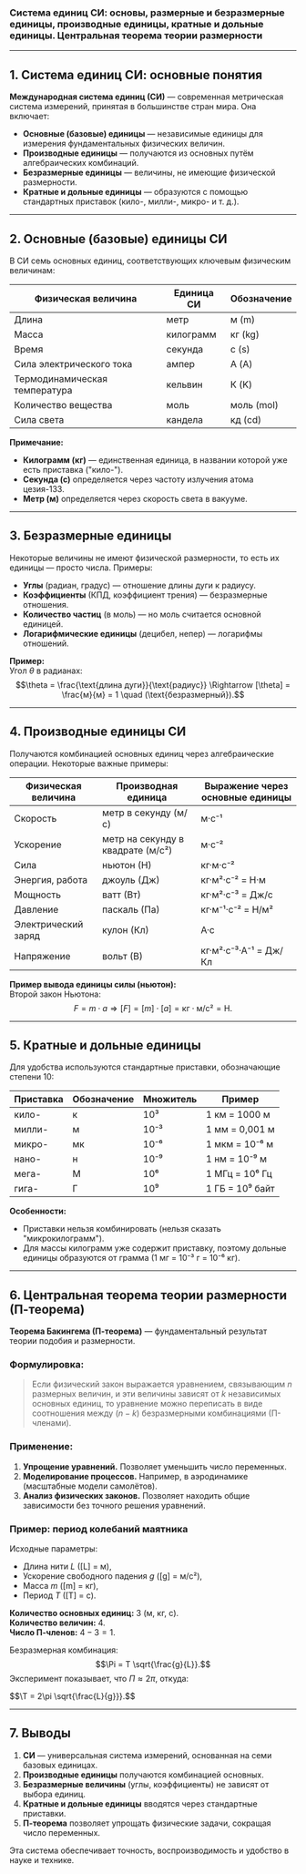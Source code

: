 ### **Система единиц СИ: основы, размерные и безразмерные единицы, производные единицы, кратные и дольные единицы. Центральная теорема теории размерности**

---

## **1. Система единиц СИ: основные понятия**
**Международная система единиц (СИ)** — современная метрическая система измерений, принятая в большинстве стран мира. Она включает:
- **Основные (базовые) единицы** — независимые единицы для измерения фундаментальных физических величин.
- **Производные единицы** — получаются из основных путём алгебраических комбинаций.
- **Безразмерные единицы** — величины, не имеющие физической размерности.
- **Кратные и дольные единицы** — образуются с помощью стандартных приставок (кило-, милли-, микро- и т. д.).

---

## **2. Основные (базовые) единицы СИ**
В СИ семь основных единиц, соответствующих ключевым физическим величинам:

| **Физическая величина** | **Единица СИ** | **Обозначение** |
|-------------------------|----------------|-----------------|
| Длина                   | метр           | м (m)           |
| Масса                   | килограмм      | кг (kg)         |
| Время                   | секунда        | с (s)           |
| Сила электрического тока| ампер          | А (A)           |
| Термодинамическая температура | кельвин  | К (K)           |
| Количество вещества     | моль           | моль (mol)      |
| Сила света              | кандела        | кд (cd)         |

**Примечание:**  
- **Килограмм (кг)** — единственная единица, в названии которой уже есть приставка ("кило-").
- **Секунда (с)** определяется через частоту излучения атома цезия-133.
- **Метр (м)** определяется через скорость света в вакууме.

---

## **3. Безразмерные единицы**
Некоторые величины не имеют физической размерности, то есть их единицы — просто числа. Примеры:
- **Углы** (радиан, градус) — отношение длины дуги к радиусу.
- **Коэффициенты** (КПД, коэффициент трения) — безразмерные отношения.
- **Количество частиц** (в моль) — но моль считается основной единицей.
- **Логарифмические единицы** (децибел, непер) — логарифмы отношений.

**Пример:**  
Угол $\theta$ в радианах:  
$$\theta = \frac{\text{длина дуги}}{\text{радиус}} \Rightarrow [\theta] = \frac{м}{м} = 1 \quad (\text{безразмерный}).$$

---

## **4. Производные единицы СИ**
Получаются комбинацией основных единиц через алгебраические операции. Некоторые важные примеры:

| **Физическая величина**  | **Производная единица** | **Выражение через основные единицы** |
|--------------------------|-------------------------|--------------------------------------|
| Скорость                 | метр в секунду (м/с)    | м·с⁻¹                                |
| Ускорение                | метр на секунду в квадрате (м/с²) | м·с⁻²                |
| Сила                     | ньютон (Н)              | кг·м·с⁻²                             |
| Энергия, работа          | джоуль (Дж)             | кг·м²·с⁻² = Н·м                      |
| Мощность                 | ватт (Вт)               | кг·м²·с⁻³ = Дж/с                     |
| Давление                 | паскаль (Па)            | кг·м⁻¹·с⁻² = Н/м²                    |
| Электрический заряд      | кулон (Кл)              | А·с                                  |
| Напряжение               | вольт (В)               | кг·м²·с⁻³·А⁻¹ = Дж/Кл                |

**Пример вывода единицы силы (ньютон):**  
Второй закон Ньютона:  
$$F = m \cdot a \Rightarrow [F] = [m] \cdot [a] = \text{кг} \cdot \text{м/с²} = \text{Н}.$$

---

## **5. Кратные и дольные единицы**
Для удобства используются стандартные приставки, обозначающие степени 10:

| **Приставка** | **Обозначение** | **Множитель** | **Пример**          |
|---------------|-----------------|---------------|---------------------|
| кило-         | к               | 10³           | 1 км = 1000 м       |
| милли-        | м               | 10⁻³          | 1 мм = 0,001 м      |
| микро-        | мк              | 10⁻⁶          | 1 мкм = 10⁻⁶ м      |
| нано-         | н               | 10⁻⁹          | 1 нм = 10⁻⁹ м       |
| мега-         | М               | 10⁶           | 1 МГц = 10⁶ Гц      |
| гига-         | Г               | 10⁹           | 1 ГБ = 10⁹ байт     |

**Особенности:**
- Приставки нельзя комбинировать (нельзя сказать "микрокилограмм").
- Для массы килограмм уже содержит приставку, поэтому дольные единицы образуются от грамма (1 мг = 10⁻³ г = 10⁻⁶ кг).

---

## **6. Центральная теорема теории размерности (П-теорема)**
**Теорема Бакингема (П-теорема)** — фундаментальный результат теории подобия и размерности.  

### **Формулировка:**
> Если физический закон выражается уравнением, связывающим $n$ размерных величин, и эти величины зависят от $k$ независимых основных единиц, то уравнение можно переписать в виде соотношения между $(n - k)$ безразмерными комбинациями (П-членами).

### **Применение:**
1. **Упрощение уравнений.** Позволяет уменьшить число переменных.
2. **Моделирование процессов.** Например, в аэродинамике (масштабные модели самолётов).
3. **Анализ физических законов.** Позволяет находить общие зависимости без точного решения уравнений.

### **Пример: период колебаний маятника**
Исходные параметры:
- Длина нити $L$ ([L] = м),
- Ускорение свободного падения $g$ ([g] = м/с²),
- Масса $m$ ([m] = кг),
- Период $T$ ([T] = с).

**Количество основных единиц:** 3 (м, кг, с).  
**Количество величин:** 4.  
**Число П-членов:** $4 - 3 = 1$.  

Безразмерная комбинация:
$$\Pi = T \sqrt{\frac{g}{L}}.$$
Эксперимент показывает, что $\Pi \approx 2\pi$, откуда:

$$\T = 2\pi \sqrt{\frac{L}{g}}}.$$

---

## **7. Выводы**
1. **СИ** — универсальная система измерений, основанная на семи базовых единицах.
2. **Производные единицы** получаются комбинацией основных.
3. **Безразмерные величины** (углы, коэффициенты) не зависят от выбора единиц.
4. **Кратные и дольные единицы** вводятся через стандартные приставки.
5. **П-теорема** позволяет упрощать физические задачи, сокращая число переменных.

Эта система обеспечивает точность, воспроизводимость и удобство в науке и технике.
